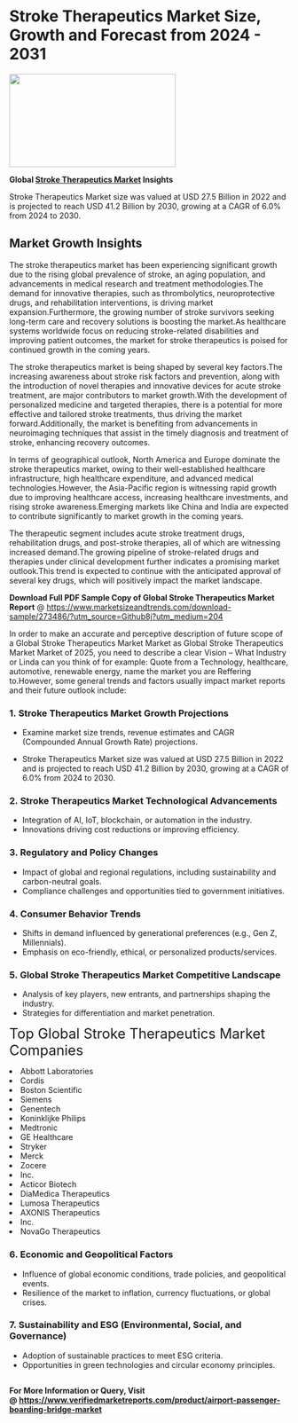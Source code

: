 <H1>Stroke Therapeutics Market Size, Growth and Forecast from 2024 - 2031</H1><img class="aligncenter size-medium wp-image-584254" src="https://thirdeyenews.in/wp-content/uploads/2024/09/Global-Market-Research-300x168.jpeg" alt="" width="300" height="168" /><p><strong>Global&nbsp;<a href="https://www.marketsizeandtrends.com/download-sample/273486/?utm_source=Github8j?utm_medium=204">Stroke Therapeutics Market</a> Insights</strong></p><p>Stroke Therapeutics Market size was valued at USD 27.5 Billion in 2022 and is projected to reach USD 41.2 Billion by 2030, growing at a CAGR of 6.0% from 2024 to 2030.</p><p><h2>Market Growth Insights</h2> <p>The stroke therapeutics market has been experiencing significant growth due to the rising global prevalence of stroke, an aging population, and advancements in medical research and treatment methodologies.The demand for innovative therapies, such as thrombolytics, neuroprotective drugs, and rehabilitation interventions, is driving market expansion.Furthermore, the growing number of stroke survivors seeking long-term care and recovery solutions is boosting the market.As healthcare systems worldwide focus on reducing stroke-related disabilities and improving patient outcomes, the market for stroke therapeutics is poised for continued growth in the coming years.</p> <p>The stroke therapeutics market is being shaped by several key factors.The increasing awareness about stroke risk factors and prevention, along with the introduction of novel therapies and innovative devices for acute stroke treatment, are major contributors to market growth.With the development of personalized medicine and targeted therapies, there is a potential for more effective and tailored stroke treatments, thus driving the market forward.Additionally, the market is benefiting from advancements in neuroimaging techniques that assist in the timely diagnosis and treatment of stroke, enhancing recovery outcomes.</p> <p>In terms of geographical outlook, North America and Europe dominate the stroke therapeutics market, owing to their well-established healthcare infrastructure, high healthcare expenditure, and advanced medical technologies.However, the Asia-Pacific region is witnessing rapid growth due to improving healthcare access, increasing healthcare investments, and rising stroke awareness.Emerging markets like China and India are expected to contribute significantly to market growth in the coming years.</p> <p>The therapeutic segment includes acute stroke treatment drugs, rehabilitation drugs, and post-stroke therapies, all of which are witnessing increased demand.The growing pipeline of stroke-related drugs and therapies under clinical development further indicates a promising market outlook.This trend is expected to continue with the anticipated approval of several key drugs, which will positively impact the market landscape.</p> <p><span class=""><strong>Download Full PDF Sample Copy of Global Stroke Therapeutics Market Report</strong> @ <a href="https://www.marketsizeandtrends.com/download-sample/273486/?utm_source=Github8j?utm_medium=204" target="_blank">https://www.marketsizeandtrends.com/download-sample/273486/?utm_source=Github8j?utm_medium=204</a></span></p><p>In order to make an accurate and perceptive description of future scope of a Global&nbsp;Stroke Therapeutics Market Market as Global&nbsp;Stroke Therapeutics Market Market of 2025, you need to describe a clear Vision &ndash; What Industry or Linda can you think of for example: Quote from a Technology, healthcare, automotive, renewable energy, name the market you are Reffering to.However, some general trends and factors usually impact market reports and their future outlook include:</p><h3>1.&nbsp;<strong>Stroke Therapeutics Market Growth Projections</strong></h3><ul><li>Examine market size trends, revenue estimates and CAGR (Compounded Annual Growth Rate) projections.</li><li><p>Stroke Therapeutics Market size was valued at USD 27.5 Billion in 2022 and is projected to reach USD 41.2 Billion by 2030, growing at a CAGR of 6.0% from 2024 to 2030.</p></li></ul><h3>2.&nbsp;<strong>Stroke Therapeutics Market Technological Advancements</strong></h3><ul><li>Integration of AI, IoT, blockchain, or automation in the industry.</li><li>Innovations driving cost reductions or improving efficiency.</li></ul><h3>3.&nbsp;<strong>Regulatory and Policy Changes</strong></h3><ul><li>Impact of global and regional regulations, including sustainability and carbon-neutral goals.</li><li>Compliance challenges and opportunities tied to government initiatives.</li></ul><h3>4.&nbsp;<strong>Consumer Behavior Trends</strong></h3><ul><li>Shifts in demand influenced by generational preferences (e.g., Gen Z, Millennials).</li><li>Emphasis on eco-friendly, ethical, or personalized products/services.</li></ul><h3>5.&nbsp;<strong>Global Stroke Therapeutics Market Competitive Landscape</strong></h3><ul><li>Analysis of key players, new entrants, and partnerships shaping the industry.</li><li>Strategies for differentiation and market penetration.</li></ul><p data-pm-slice="1 1 []"><span style="color: inherit; font-family: inherit; font-size: 25px;">Top Global Stroke Therapeutics Market Companies</span></p><div class="" data-test-id=""><p><li>Abbott Laboratories</li><li> Cordis</li><li> Boston Scientific</li><li> Siemens</li><li> Genentech</li><li> Koninklijke Philips</li><li> Medtronic</li><li> GE Healthcare</li><li> Stryker</li><li> Merck</li><li> Zocere</li><li> Inc.</li><li> Acticor Biotech</li><li> DiaMedica Therapeutics</li><li> Lumosa Therapeutics</li><li> AXONIS Therapeutics </li><li> Inc.</li><li> NovaGo Therapeutics</li></p></div><h3>6.&nbsp;<strong>Economic and Geopolitical Factors</strong></h3><ul><li>Influence of global economic conditions, trade policies, and geopolitical events.</li><li>Resilience of the market to inflation, currency fluctuations, or global crises.</li></ul><h3>7.&nbsp;<strong>Sustainability and ESG (Environmental, Social, and Governance)</strong></h3><ul><li>Adoption of sustainable practices to meet ESG criteria.</li><li>Opportunities in green technologies and circular economy principles.</li></ul><h2><strong style="font-size: 14px;">For More Information or Query, Visit @&nbsp;</strong><a style="background-color: #ffffff; font-size: 14px;" href="https://www.marketsizeandtrends.com/report/stroke-therapeutics-market/" target="_blank">https://www.verifiedmarketreports.com/product/airport-passenger-boarding-bridge-market</a></h2>